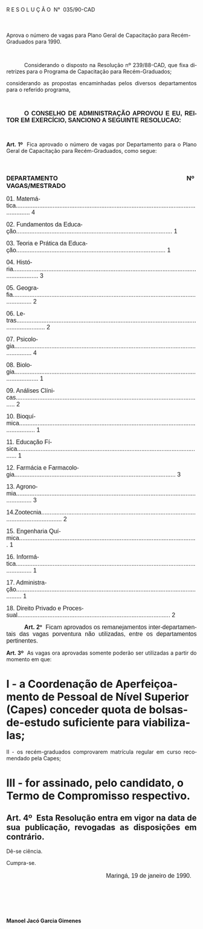 <body lang=PT-BR style='tab-interval:35.4pt'>

<div class=Section1>

<p class=MsoTitle><![if !supportEmptyParas]>&nbsp;<![endif]><o:p></o:p></p>

<p class=MsoTitle>R E S O L U Ç Ã O<span style="mso-spacerun: yes"> 
</span>N°<span style="mso-spacerun: yes">  </span>035/90-CAD</p>

<p class=MsoNormal style='margin-bottom:14.4pt;text-align:justify'><b
style='mso-bidi-font-weight:normal'><span style='font-size:12.0pt;mso-bidi-font-size:
10.0pt;font-family:Arial'><![if !supportEmptyParas]>&nbsp;<![endif]><o:p></o:p></span></b></p>

<p class=MsoBodyTextIndent2 style='line-height:normal'>Aprova o número de vagas
para Plano Geral de Capacitação para Recém-Graduados para 1990.</p>

<p class=MsoBodyTextIndent2 style='margin:0cm;margin-bottom:.0001pt;line-height:
normal'><![if !supportEmptyParas]>&nbsp;<![endif]><o:p></o:p></p>

<p class=MsoBodyTextIndent style='text-align:justify;text-indent:35.45pt;
line-height:normal'>Considerando o disposto na Resolução nº 239/88-CAD, que
fixa diretrizes para o Programa de Capacitação para Recém-Graduados;</p>

<p class=MsoBodyTextIndent3 style='text-align:justify;line-height:normal'>considerando
as propostas encaminhadas pelos diversos departamentos para o referido
programa,</p>

<p class=MsoNormal><span style='font-size:12.0pt;mso-bidi-font-size:10.0pt;
font-family:Arial'><![if !supportEmptyParas]>&nbsp;<![endif]><o:p></o:p></span></p>

<p class=MsoNormal style='text-align:justify;text-indent:35.45pt'><b><span
style='font-size:12.0pt;mso-bidi-font-size:10.0pt;font-family:Arial'>O CONSELHO
DE ADMINISTRAÇÃO APROVOU E EU, REITOR EM EXERCÍCIO, SANCIONO A SEGUINTE
RESOLUCAO:<o:p></o:p></span></b></p>

<p class=MsoNormal><span style='font-size:12.0pt;mso-bidi-font-size:10.0pt;
font-family:Arial'><![if !supportEmptyParas]>&nbsp;<![endif]><o:p></o:p></span></p>

<p class=MsoBodyTextIndent3 style='text-align:justify;line-height:normal'><b>Art.
1º</b><span style="mso-spacerun: yes">  </span>Fica aprovado o número de vagas
por Departamento para o Plano Geral de Capacitação para Recém-Graduados, como
segue:</p>

<p class=MsoBodyTextIndent3 style='text-align:justify;line-height:normal'><![if !supportEmptyParas]>&nbsp;<![endif]><o:p></o:p></p>

<h3 style='tab-stops:382.75pt'><b>DEPARTAMENTO<span style='mso-tab-count:1'>                                                                                        </span>Nº<span
style="mso-spacerun: yes">  </span>VAGAS/MESTRADO<o:p></o:p></b></h3>

<p class=MsoNormal style='tab-stops:dotted 446.55pt'><span style='font-size:
12.0pt;mso-bidi-font-size:10.0pt;font-family:Arial'>01. Matemática<span
style='mso-tab-count:1 dotted'>......................................................................................................................... </span>4<o:p></o:p></span></p>

<p class=MsoNormal style='tab-stops:dotted 446.55pt'><span style='font-size:
12.0pt;mso-bidi-font-size:10.0pt;font-family:Arial'>02. Fundamentos da Educação<span
style='mso-tab-count:1 dotted'>............................................................................................. </span>1<o:p></o:p></span></p>

<p class=MsoNormal style='tab-stops:dotted 446.55pt'><span style='font-size:
12.0pt;mso-bidi-font-size:10.0pt;font-family:Arial'>03. Teoria e Prática da
Educação<span style='mso-tab-count:1 dotted'>......................................................................................... </span>1<o:p></o:p></span></p>

<p class=MsoNormal style='tab-stops:dotted 446.55pt'><span style='font-size:
12.0pt;mso-bidi-font-size:10.0pt;font-family:Arial'>04. História<span
style='mso-tab-count:1 dotted'>................................................................................................................................ </span>3<o:p></o:p></span></p>

<p class=MsoNormal style='tab-stops:dotted 446.55pt'><span style='font-size:
12.0pt;mso-bidi-font-size:10.0pt;font-family:Arial'>05. Geografia<span
style='mso-tab-count:1 dotted'>............................................................................................................................ </span>2<o:p></o:p></span></p>

<p class=MsoNormal style='tab-stops:dotted 446.55pt'><span style='font-size:
12.0pt;mso-bidi-font-size:10.0pt;font-family:Arial'>06. Letras<span
style='mso-tab-count:1 dotted'>.................................................................................................................................. </span>2<o:p></o:p></span></p>

<p class=MsoNormal style='tab-stops:dotted 446.55pt'><span style='font-size:
12.0pt;mso-bidi-font-size:10.0pt;font-family:Arial'>07. Psicologia<span
style='mso-tab-count:1 dotted'>........................................................................................................................... </span>4<o:p></o:p></span></p>

<p class=MsoNormal style='tab-stops:dotted 446.55pt'><span style='font-size:
12.0pt;mso-bidi-font-size:10.0pt;font-family:Arial'>08. Biologia<span
style='mso-tab-count:1 dotted'>............................................................................................................................... </span>1<o:p></o:p></span></p>

<p class=MsoNormal style='tab-stops:dotted 446.55pt'><span style='font-size:
12.0pt;mso-bidi-font-size:10.0pt;font-family:Arial'>09. Análises Clínicas<span
style='mso-tab-count:1 dotted'>................................................................................................................ </span>2<o:p></o:p></span></p>

<p class=MsoNormal style='tab-stops:dotted 446.55pt'><span style='font-size:
12.0pt;mso-bidi-font-size:10.0pt;font-family:Arial'>10. Bioquímica<span
style='mso-tab-count:1 dotted'>.......................................................................................................................... </span>1<o:p></o:p></span></p>

<p class=MsoNormal style='tab-stops:dotted 446.55pt'><span style='font-size:
12.0pt;mso-bidi-font-size:10.0pt;font-family:Arial'>11. Educação Física<span
style='mso-tab-count:1 dotted'>................................................................................................................ </span>1<o:p></o:p></span></p>

<p class=MsoNormal style='tab-stops:dotted 446.55pt'><span style='font-size:
12.0pt;mso-bidi-font-size:10.0pt;font-family:Arial'>12. Farmácia e Farmacologia<span
style='mso-tab-count:1 dotted'>................................................................................................ </span>3<o:p></o:p></span></p>

<p class=MsoNormal style='tab-stops:dotted 446.55pt'><span style='font-size:
12.0pt;mso-bidi-font-size:10.0pt;font-family:Arial'>13. Agronomia<span
style='mso-tab-count:1 dotted'>.......................................................................................................................... </span>3<o:p></o:p></span></p>

<p class=MsoNormal style='tab-stops:dotted 446.55pt'><span style='font-size:
12.0pt;mso-bidi-font-size:10.0pt;font-family:Arial'>14.Zootecnia<span
style='mso-tab-count:1 dotted'>............................................................................................................................. </span>2<o:p></o:p></span></p>

<p class=MsoNormal style='tab-stops:dotted 446.55pt'><span style='font-size:
12.0pt;mso-bidi-font-size:10.0pt;font-family:Arial'>15. Engenharia Química<span
style='mso-tab-count:1 dotted'>.......................................................................................................... </span>1<o:p></o:p></span></p>

<p class=MsoNormal style='tab-stops:dotted 446.55pt'><span style='font-size:
12.0pt;mso-bidi-font-size:10.0pt;font-family:Arial'>16. Informática<span
style='mso-tab-count:1 dotted'>.......................................................................................................................... </span>1<o:p></o:p></span></p>

<p class=MsoNormal style='tab-stops:dotted 446.55pt'><span style='font-size:
12.0pt;mso-bidi-font-size:10.0pt;font-family:Arial'>17. Administração<span
style='mso-tab-count:1 dotted'>.................................................................................................................... </span>1<o:p></o:p></span></p>

<p class=MsoNormal style='tab-stops:dotted 446.55pt'><span style='font-size:
12.0pt;mso-bidi-font-size:10.0pt;font-family:Arial'>18. Direito Privado e
Processual<span style='mso-tab-count:1 dotted'>........................................................................................... </span>2<o:p></o:p></span></p>

<p class=MsoNormal style='text-align:justify;text-indent:35.45pt'><b><span
style='font-size:12.0pt;mso-bidi-font-size:10.0pt;font-family:Arial'>Art. 2º</span></b><span
style='font-size:12.0pt;mso-bidi-font-size:10.0pt;font-family:Arial'><span
style="mso-spacerun: yes">  </span>Ficam aprovados os remanejamentos inter-departamentais
das vagas porventura não utilizadas, entre os departamentos pertinentes.<o:p></o:p></span></p>

<p class=MsoBodyTextIndent3 style='text-align:justify;line-height:normal'><b>Art.
3º</b><span style="mso-spacerun: yes">  </span>As vagas ora aprovadas somente
poderão ser utilizadas a partir do momento em que:</p>

<h1 style='line-height:normal'>I - a Coordenação de Aperfeiçoamento de Pessoal
de Nível Superior (Capes) conceder quota de bolsas-de-estudo suficiente para
viabiliza-las;</h1>

<p class=MsoBodyTextIndent3 style='text-align:justify;line-height:normal'>II -
os recém-graduados comprovarem matrícula regular em curso recomendado pela
Capes;</p>

<h1 style='line-height:normal'>III - for assinado, pelo candidato, o Termo de
Compromisso respectivo.</h1>

<h2 style='text-align:justify;line-height:normal'><b>Art. 4º</b><span
style="mso-spacerun: yes">  </span>Esta Resolução entra em vigor na data de sua
publicação, revogadas as disposições em contrário.</h2>

<p class=MsoBodyTextIndent3 style='line-height:normal'>Dê-se ciência.</p>

<p class=MsoBodyTextIndent3 style='line-height:normal'>Cumpra-se.</p>

<p class=MsoNormal style='margin-left:198.0pt;line-height:18.6pt'><span
style='font-size:12.0pt;mso-bidi-font-size:10.0pt;font-family:Arial'>Maringá,
19 de janeiro de 1990.<o:p></o:p></span></p>

<p class=MsoNormal style='margin-left:198.0pt;line-height:18.6pt'><span
style='font-size:12.0pt;mso-bidi-font-size:10.0pt;font-family:Arial'><![if !supportEmptyParas]>&nbsp;<![endif]><o:p></o:p></span></p>

<p class=MsoNormal style='margin-left:198.0pt;line-height:18.6pt'><span
style='font-size:12.0pt;mso-bidi-font-size:10.0pt;font-family:Arial'><![if !supportEmptyParas]>&nbsp;<![endif]><o:p></o:p></span></p>

<h4><span lang=ES-TRAD style='mso-ansi-language:ES-TRAD'>Manoel Jacó Garcia
Gimenes<o:p></o:p></span></h4>

</div>

</body>
